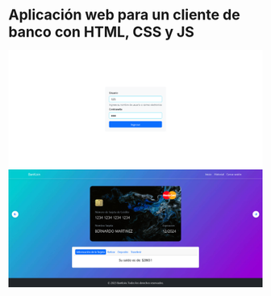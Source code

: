 # Aplicación web para un cliente de banco con HTML, CSS y JS

![VistaPreviaLogin](src\assets\img\previewLogin.png)
![VistaPreviaIndex](src\assets\img\previewIndex.png)
